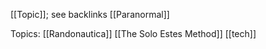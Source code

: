 [[Topic]]; see backlinks
[[Paranormal]] 

Topics:
[[Randonautica]]
[[The Solo Estes Method]]
[[tech]]